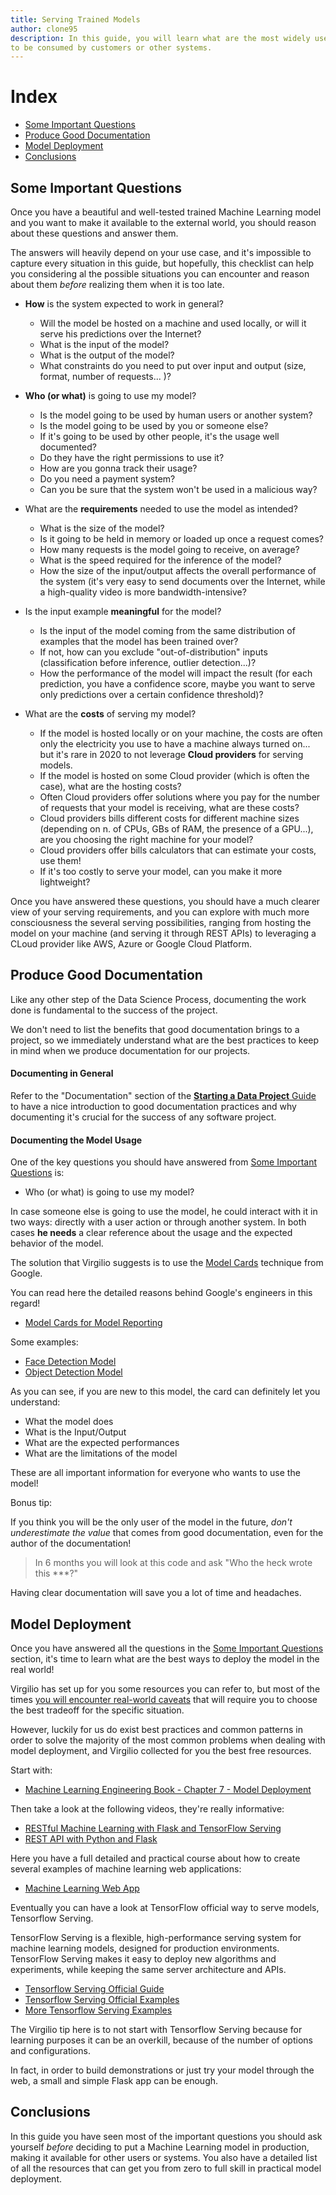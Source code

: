```yaml
---
title: Serving Trained Models
author: clone95
description: In this guide, you will learn what are the most widely used technologies and techniques to deploy Machine Learning models on the web, 
to be consumed by customers or other systems. 
---
```


# Index 

- [Some Important Questions](#Some-Important-Questions)
- [Produce Good Documentation](#Produce-Good-Documentation)
- [Model Deployment](#Model-Deployment)
- [Conclusions](#Conclusions)


## Some Important Questions

Once you have a beautiful and well-tested trained Machine Learning model and you want to make it available to the external world, you should reason about these questions and answer them.

The answers will heavily depend on your use case, and it's impossible to capture every situation in this guide, but hopefully, this checklist can help you considering al the possible situations you can encounter and reason about them _before_ realizing them when it is too late.

- **How** is the system expected to work in general?
    - Will the model be hosted on a machine and used locally, or will it serve his predictions over the Internet?  
    - What is the input of the model?
    - What is the output of the model?
    - What constraints do you need to put over input and output (size, format, number of requests... )? 

- **Who (or what)** is going to use my model?
    - Is the model going to be used by human users or another system?
    - Is the model going to be used by you or someone else?
    - If it's going to be used by other people, it's the usage well documented?
    - Do they have the right permissions to use it?
    - How are you gonna track their usage?
    - Do you need a payment system? 
    - Can you be sure that the system won't be used in a malicious way?

- What are the **requirements** needed to use the model as intended?
    - What is the size of the model?
    - Is it going to be held in memory or loaded up once a request comes? 
    - How many requests is the model going to receive, on average?
    - What is the speed required for the inference of the model?
    - How the size of the input/output affects the overall performance of the system (it's very easy to send documents over the Internet, while a high-quality video is more bandwidth-intensive?

- Is the input example **meaningful** for the model?
    - Is the input of the model coming from the same distribution of examples that the model has been trained over?
    - If not, how can you exclude "out-of-distribution" inputs (classification before inference, outlier detection...)?
    - How the performance of the model will impact the result (for each prediction, you have a confidence score, maybe you want to serve only predictions over a certain confidence threshold)? 

- What are the **costs** of serving my model?

    - If the model is hosted locally or on your machine, the costs are often only the electricity you use to have a machine always turned on... but it's rare in 2020 to not leverage **Cloud providers** for serving models.
    - If the model is hosted on some Cloud provider (which is often the case), what are the hosting costs?
    - Often Cloud providers offer solutions where you pay for the number of requests that your model is receiving, what are these costs?
    - Cloud providers bills different costs for different machine sizes (depending on n. of CPUs, GBs of RAM, the presence of a GPU...), are you choosing the right machine for your model?
    - Cloud providers offer bills calculators that can estimate your costs, use them!
    - If it's too costly to serve your model, can you make it more lightweight?


Once you have answered these questions, you should have a much clearer view of your serving requirements, and you can explore with much more consciousness the several serving possibilities, ranging from hosting the model on your machine (and serving it through REST APIs) to leveraging a CLoud provider like AWS, Azure or Google Cloud Platform.

## Produce Good Documentation

Like any other step of the Data Science Process, documenting the work done is fundamental to the success of the project. 

We don't need to list the benefits that good documentation brings to a project, so we immediately understand what are the best practices to keep in mind when we produce documentation for our projects.

#### Documenting in General

Refer to the "Documentation" section of the [**Starting a Data Project** Guide](https://github.com/virgili0/Virgilio/edit/master/serving/purgatorio/define-the-scope-and-ask-questions/starting-a-data-project/starting-a-data-project.md) to have a nice introduction to good documentation practices and why documenting it's crucial for the success of any software project.   

#### Documenting the Model Usage

One of the key questions you should have answered from [Some Important Questions](#Some-Important-Questions) is:

- Who (or what) is going to use my model?

In case someone else is going to use the model, he could interact with it in two ways: directly with a user action or through another system.
In both cases **he needs** a clear reference about the usage and the expected behavior of the model. 

The solution that Virgilio suggests is to use the [Model Cards](https://modelcards.withgoogle.com/about) technique from Google. 

You can read here the detailed reasons behind Google's engineers in this regard!

- [Model Cards for Model Reporting](https://arxiv.org/abs/1810.03993)

Some examples: 

- [Face Detection Model](https://modelcards.withgoogle.com/face-detection)
- [Object Detection Model](https://modelcards.withgoogle.com/object-detection)

As you can see, if you are new to this model, the card can definitely let you understand: 

- What the model does 
- What is the Input/Output
- What are the expected performances
- What are the limitations of the model

These are all important information for everyone who wants to use the model! 

Bonus tip: 

If you think you will be the only user of the model in the future, _don't underestimate the value_ that comes from good documentation, even for the author of the documentation!

> In 6 months you will look at this code and ask "Who the heck wrote this ***?"

Having clear documentation will save you a lot of time and headaches.

## Model Deployment

Once you have answered all the questions in the [Some Important Questions](#Some-Important-Questions) section, it's time to learn what are the best ways to deploy the model in the real world!

Virgilio has set up for you some resources you can refer to, but most of the times [you will encounter real-world caveats](https://towardsdatascience.com/why-is-machine-learning-deployment-hard-443af67493cd) that will require you to choose the best tradeoff for the specific situation.

However, luckily for us do exist best practices and common patterns in order to solve the majority of the most common problems when dealing with model deployment, and Virgilio collected for you the best free resources.

Start with:

- [Machine Learning Engineering Book - Chapter 7 - Model Deployment](https://www.dropbox.com/s/sslzy9vr4qwarlh/Chapter7.pdf?dl=0)

Then take a look at the following videos, they're really informative:

- [RESTful Machine Learning with Flask and TensorFlow Serving](https://www.youtube.com/watch?v=AVj3G2MbjOM)
- [REST API with Python and Flask](https://www.youtube.com/watch?v=nfQdqp-0E50&list=PLL2hlSFBmWwzrhahyQscxASc3ZQFh95xl)

Here you have a full detailed and practical course about how to create several examples of machine learning web applications:

- [Machine Learning Web App](https://www.youtube.com/watch?v=tFjeUtFay_Q&list=PLJ39kWiJXSiyAFG2W3CUPWaLhvR5CQmTd)

Eventually you can have a look at TensorFlow official way to serve models, Tensorflow Serving.

TensorFlow Serving is a flexible, high-performance serving system for machine learning models, designed for production environments. TensorFlow Serving makes it easy to deploy new algorithms and experiments, while keeping the same server architecture and APIs.

- [Tensorflow Serving Official Guide](https://www.tensorflow.org/tfx/guide/serving)
- [Tensorflow Serving Official Examples](https://github.com/tensorflow/serving/tree/master/tensorflow_serving/example)
- [More Tensorflow Serving Examples](https://github.com/yu-iskw/tensorflow-serving-example)


The Virgilio tip here is to not start with Tensorflow Serving because for learning purposes it can be an overkill, because of the number of options and configurations.

In fact, in order to build demonstrations or just try your model through the web, a small and simple Flask app can be enough.

## Conclusions 

In this guide you have seen most of the important questions you should ask yourself _before_ deciding to put a Machine Learning model in production, making it available for other users or systems. You also have a detailed list of all the resources that can get you from zero to full skill in practical model deployment.